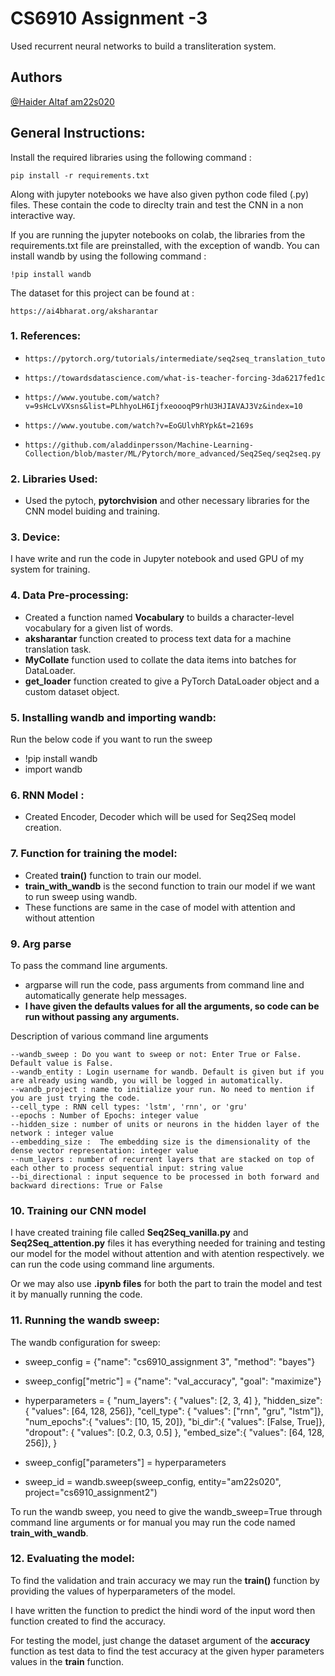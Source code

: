 # CS6910 Assignment -3
Used recurrent neural networks to build a transliteration system.

## Authors

 [@Haider Altaf am22s020](https://www.github.com/HaiderAltaf)

## General Instructions:

Install the required libraries using the following command :

    pip install -r requirements.txt

Along with jupyter notebooks we have also given python code filed (.py) files. These contain the code to direclty train and test the CNN in a non interactive way.

If you are running the jupyter notebooks on colab, the libraries from the requirements.txt file are preinstalled, with the exception of wandb. You can install wandb by using the following command :

    !pip install wandb

The dataset for this project can be found at :

    https://ai4bharat.org/aksharantar
    
### 1. References:

-     https://pytorch.org/tutorials/intermediate/seq2seq_translation_tutorial.html

-     https://towardsdatascience.com/what-is-teacher-forcing-3da6217fed1c

-     https://www.youtube.com/watch?v=9sHcLvVXsns&list=PLhhyoLH6IjfxeoooqP9rhU3HJIAVAJ3Vz&index=10


-     https://www.youtube.com/watch?v=EoGUlvhRYpk&t=2169s

 
-     https://github.com/aladdinpersson/Machine-Learning-Collection/blob/master/ML/Pytorch/more_advanced/Seq2Seq/seq2seq.py

      
### 2. Libraries Used: 

- Used the pytoch, __pytorchvision__ and other necessary libraries for the CNN model buiding and training.

### 3. Device:
I have write and run the code in Jupyter notebook and used GPU of my system for training.

### 4. Data Pre-processing:

- Created a function named __Vocabulary__ to builds a character-level vocabulary for a given list of words.
- __aksharantar__ function created to process text data for a machine translation task.
- __MyCollate__ function used to collate the data items into batches for DataLoader.
- __get_loader__ function created to give a PyTorch DataLoader object and a custom dataset object.

### 5. Installing wandb and importing wandb:
Run the below code if you want to run the sweep
- !pip install wandb
- import wandb

### 6. RNN Model :
- Created Encoder, Decoder which will be used for Seq2Seq model creation.

### 7. Function for training the model:
- Created __train()__ function to train our model.
- __train_with_wandb__ is the second function to train our model if we want to run sweep using wandb.
- These functions are same in the case of model with attention and without attention

### 9. Arg parse 
To pass the command line arguments.
- argparse will run the code, pass arguments from command line and 
    automatically generate help messages.
- __I have given the defaults values for 
    all the arguments, so code can be run without passing any arguments.__
    
Description of various command line arguments

    --wandb_sweep : Do you want to sweep or not: Enter True or False. Default value is False. 
    --wandb_entity : Login username for wandb. Default is given but if you are already using wandb, you will be logged in automatically.
    --wandb_project : name to initialize your run. No need to mention if you are just trying the code.
    --cell_type : RNN cell types: 'lstm', 'rnn', or 'gru'
    --epochs : Number of Epochs: integer value
    --hidden_size : number of units or neurons in the hidden layer of the network : integer value
    --embedding_size :  The embedding size is the dimensionality of the dense vector representation: integer value
    --num_layers : number of recurrent layers that are stacked on top of each other to process sequential input: string value
    --bi_directional : input sequence to be processed in both forward and backward directions: True or False
    
### 10. Training our CNN model
I have created training file called __Seq2Seq_vanilla.py__ and  __Seq2Seq_attention.py__ files it has everything needed for training and testing our model
for the model without attention and with atention respectively.
we can run the code using command line arguments. 

Or we may also use __.ipynb files__ for both the part to train the model and test it by manually running the code.

### 11. Running the wandb sweep:

The wandb configuration for sweep:
- sweep_config = {"name": "cs6910_assignment 3", "method": "bayes"}   
- sweep_config["metric"] = {"name": "val_accuracy", "goal": "maximize"}

- hyperparameters = {
        "num_layers": { "values": [2, 3, 4] },
        "hidden_size": {  "values": [64, 128, 256]},
        "cell_type": { "values": ["rnn", "gru", "lstm"]},
        "num_epochs":{  "values": [10, 15, 20]},
        "bi_dir":{   "values": [False, True]},
        "dropout": { "values": [0.2, 0.3, 0.5] },
        "embed_size":{ "values": [64, 128, 256]},
      }

- sweep_config["parameters"] = hyperparameters

- sweep_id = wandb.sweep(sweep_config, entity="am22s020", project="cs6910_assignment2")

To run the wandb sweep, you need to give the wandb_sweep=True through command line arguments or
for manual you may run the code named __train_with_wandb__.

### 12. Evaluating the model:

 To find the validation and train accuracy we may run the __train()__ function by providing the values 
 of hyperparameters of the model. 
 
 I have written the function to predict the hindi word of the input word then function created to find the accuracy.
 
 For testing the model, just change the dataset argument of the __accuracy__ function as test data to find the 
 test accuracy at the given hyper parameters values in the __train__ function.

